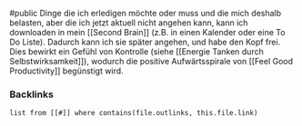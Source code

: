 #public
Dinge die ich erledigen möchte oder muss und die mich deshalb belasten, aber die ich jetzt aktuell nicht angehen kann, kann ich downloaden in mein [[Second Brain]] (z.B. in einen Kalender oder eine To Do Liste). Dadurch kann ich sie später angehen, und habe den Kopf frei.
Dies bewirkt ein Gefühl von Kontrolle (siehe [[Energie Tanken durch Selbstwirksamkeit]]), wodurch die positive Aufwärtsspirale von [[Feel Good Productivity]] begünstigt wird.


### Backlinks
```dataview 
list from [[#]] where contains(file.outlinks, this.file.link)
```

